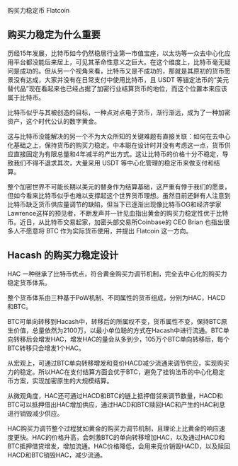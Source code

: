 购买力稳定币
Flatcoin


## 购买力稳定为什么重要

历经15年发展，比特币如今仍然稳居行业第一市值宝座，以太坊等一众去中心化应用平台都没能后来居上，可见其革命性意义之巨大。在这个维度上，比特币毫无疑问是成功的。但从另一个视角来看，比特币又是不成功的，那就是其原初的货币愿景没有达成，大家并没有在日常支付中使用比特币，且 USDT 等锚定法币的“美元替代品”现在看起来也已经占据了加密行业结算货币的地位，而这个位置本来应该属于比特币。

比特币似乎与其被创造的目标，一种点对点电子货币，渐行渐远，成为了一种加密资产，这个时代公认的数字黄金。

这与比特币没能解决的另一个不为大众所知的关键难题有直接关联：如何在去中心化基础之上，保持货币的购买力稳定。中本聪在设计时并没有考虑这一点，货币供应直接固定为有限总量和4年减半的产出方式。这让比特币的价格十分不稳定，导致我们不得不退求其次，大量采用 USDT 等中心化管理的稳定币来做支付和结算。

整个加密世界不可能长期以美元的替身作为结算基础，这严重有悖于我们的愿景，但如今看来比特币似乎也难以支撑起这个世界货币理想。虽然目前还鲜有人注意到比特币缺乏货币供应量调节的缺陷，但当下已逐渐出现像比特币OG和经济学家Lawrence这样的预见者，不断发声并一针见血指出黄金的购买力稳定性优于比特币。近日，从比特币交易起家，加密头部交易所Coinbase的 CEO Brian 也指出很多人不愿意将 BTC 作为实际货币使用，并提出 Flatcoin 这一方向。

## Hacash 的购买力稳定设计

HAC 一种继承了比特币优点，符合黄金购买力调节机制，完全去中心化的购买力稳定货币体系。

整个货币体系由三种基于PoW机制、不同属性的货币组成，分别为HAC，HACD和BTC。

BTC可单向转移到Hacash中，转移后的所属权不变，货币属性不变，保持BTC原生价值，总量依然为2100万，以最小单位聪的方式在Hacash中进行流通。BTC单向转移后会增发HAC，增发HAC的量会从多到少，105万个BTC单向转移后，每个BTC转移只会增发1个HAC。

从宏观上，可通过BTC单向转移增发和竞价HACD减少流通来调节供应，实现购买力的稳定。所以HAC在支付结算方面会优于BTC，避免了挂钩法币的中心化稳定币方案，实现加密原生的大规模结算。

从微观角度，HAC还可通过HACD和BTC的链上抵押借贷来调节数量，HACD和BTC可以抵押借出HAC增加供应，通过HACD和BTC赎回HAC和产生的HAC利息进行销毁减少供应。

HAC购买力调节整个过程犹如黄金的购买力调节机制，且理论上比黄金的响应速度更快。HAC的价格升高，会刺激BTC的单向转移增加HAC，以及通过HACD和BTC抵押借贷增发，增加流通。HAC价格降低，会用来竞价销毁HACD，以及赎回HACD和BTC销毁HAC，减少流通。

